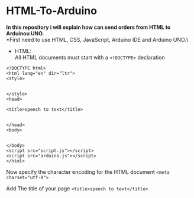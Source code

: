 # HTML-To-Arduino
**In this repository i will explain how can send orders from HTML to Arduinou UNO.**\
*First need to use HTML, CSS, JavaScript, Arduino IDE and Arduino UNO.\
* HTML:\
All HTML documents must start with a `<!DOCTYPE>` declaration

```
<!DOCTYPE html>
<html lang="en" dir="ltr">
<style>


</style>
<head>

<title>speech to text</title>


</head>
<body>


</body>
<script src="script.js"></script>
<script src="arduino.js"></script>
</html>
```

 Now specify the character encoding for the HTML document
`<meta charset="utf-8">`

Add The title of your page `<title>speech to text</title> `
